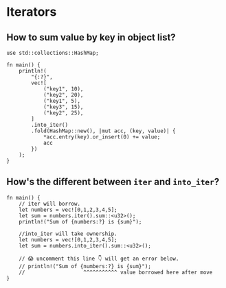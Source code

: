 # Iterators

## How to sum value by key in object list?

```rust,editable
use std::collections::HashMap;

fn main() {
    println!(
        "{:?}",
        vec![
            ("key1", 10),
            ("key2", 20),
            ("key1", 5),
            ("key3", 15),
            ("key2", 25),
        ]
        .into_iter()
        .fold(HashMap::new(), |mut acc, (key, value)| {
            *acc.entry(key).or_insert(0) += value;
            acc
        })
    );
}
```

## How's the different between `iter` and `into_iter`?

```rust,editable
fn main() {
    // iter will borrow.
    let numbers = vec![0,1,2,3,4,5];
    let sum = numbers.iter().sum::<u32>();
    println!("Sum of {numbers:?} is {sum}");

    //into_iter will take ownership.
    let numbers = vec![0,1,2,3,4,5];
    let sum = numbers.into_iter().sum::<u32>();

    // 😱 uncomment this line 👇 will get an error below.
    // println!("Sum of {numbers:?} is {sum}");
    //                   ^^^^^^^^^^^ value borrowed here after move
}
```
